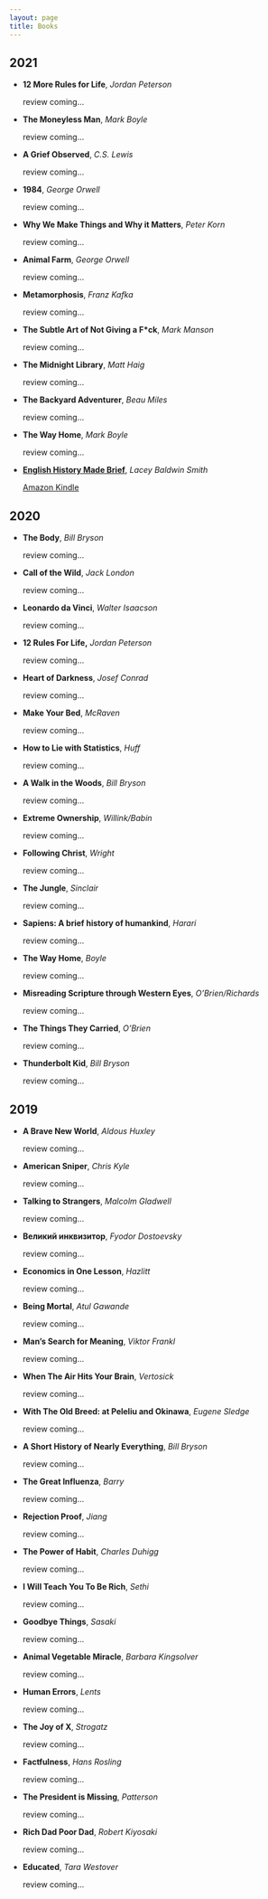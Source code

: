 ```yaml
---
layout: page
title: Books
---
```


## 2021

- **12 More Rules for Life**, *Jordan Peterson*

	review coming...

- **The Moneyless Man**, *Mark Boyle*

	review coming...

- **A Grief Observed**, *C.S. Lewis*

	review coming...

- **1984**, *George Orwell*

	review coming...

- **Why We Make Things and Why it Matters**, *Peter Korn*

	review coming...

- **Animal Farm**, *George Orwell*

	review coming...

- **Metamorphosis**, *Franz Kafka*

	review coming...

- **The Subtle Art of Not Giving a F\*ck**, *Mark Manson*

	review coming...

- **The Midnight Library**, *Matt Haig*

	review coming...

- **The Backyard Adventurer**, *Beau Miles*

	review coming...

- **The Way Home**, *Mark Boyle*

	review coming...

- [**English History Made Brief**](https://lincolnck.github.io/2021/09/30/English-History-Made-Brief.html), *Lacey Baldwin Smith*

	[Amazon Kindle](https://amzn.to/3B0LvSX)

## 2020

- **The Body**, *Bill Bryson*

	review coming...

- **Call of the Wild**, *Jack London*

	review coming...

- **Leonardo da Vinci**, *Walter Isaacson*

	review coming...

- **12 Rules For Life,** *Jordan Peterson*

	review coming...

- **Heart of Darkness**, *Josef Conrad*

	review coming...

- **Make Your Bed**, *McRaven*

	review coming...

- **How to Lie with Statistics**, *Huff*

	review coming...

- **A Walk in the Woods**, *Bill Bryson*

	review coming...

- **Extreme Ownership**, *Willink/Babin*

	review coming...

- **Following Christ**, *Wright*

	review coming...

- **The Jungle**, *Sinclair*

	review coming...

- **Sapiens: A brief history of humankind**, *Harari*

	review coming...

- **The Way Home**, *Boyle*

	review coming...

- **Misreading Scripture through Western Eyes**, *O’Brien/Richards*

	review coming...

- **The Things They Carried**, *O’Brien*

	review coming...

- **Thunderbolt Kid**, *Bill Bryson*

	review coming...


## 2019

- **A Brave New World**, *Aldous Huxley*

	review coming...

- **American Sniper**, *Chris Kyle*

	review coming...

- **Talking to Strangers**, *Malcolm Gladwell*

	review coming...

- **Великий инквизитор**, *Fyodor Dostoevsky*

	review coming...

- **Economics in One Lesson**, *Hazlitt*

	review coming...

- **Being Mortal**, *Atul Gawande*

	review coming...

- **Man’s Search for Meaning**, *Viktor Frankl*

	review coming...

- **When The Air Hits Your Brain**, *Vertosick*

	review coming...

- **With The Old Breed: at Peleliu and Okinawa**, *Eugene Sledge*

	review coming...

- **A Short History of Nearly Everything**, *Bill Bryson*

	review coming...

- **The Great Influenza**, *Barry*

	review coming...

- **Rejection Proof**, *Jiang*

	review coming...

- **The Power of Habit**, *Charles Duhigg*

	review coming...

- **I Will Teach You To Be Rich**, *Sethi*

	review coming...

- **Goodbye Things**, *Sasaki*

	review coming...

- **Animal Vegetable Miracle**, *Barbara Kingsolver*

	review coming...

- **Human Errors**, *Lents*

	review coming...

- **The Joy of X**, *Strogatz*

	review coming...

- **Factfulness**, *Hans Rosling*

	review coming...

- **The President is Missing**, *Patterson*

	review coming...

- **Rich Dad Poor Dad**, *Robert Kiyosaki*

	review coming...

- **Educated**, *Tara Westover*

	review coming...

